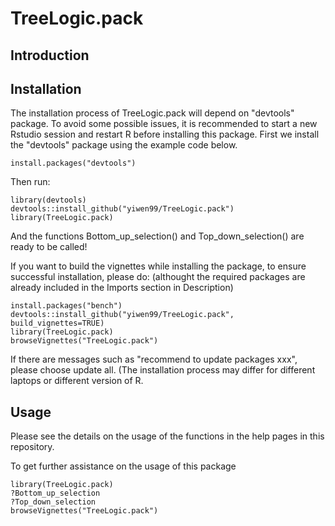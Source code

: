 # TreeLogic.pack

## Introduction

## Installation
The installation process of TreeLogic.pack will depend on "devtools" package.
To avoid some possible issues, it is recommended to start a new Rstudio session and restart R before installing this package.
First we install the "devtools" package using the example code below.
```
install.packages("devtools")
```
Then run:
```
library(devtools)
devtools::install_github("yiwen99/TreeLogic.pack")
library(TreeLogic.pack)
```
And the functions Bottom_up_selection() and Top_down_selection() are ready to be called!

If you want to build the vignettes while installing the package, to ensure successful installation, please do:
(althought the required packages are already included in the Imports section in Description)

```
install.packages("bench")
devtools::install_github("yiwen99/TreeLogic.pack", build_vignettes=TRUE)
library(TreeLogic.pack)
browseVignettes("TreeLogic.pack")
```

If there are messages such as "recommend to update packages xxx", please choose update all. (The installation process may differ for different laptops or different version of R.

## Usage

Please see the details on the usage of the functions in the help pages in this repository. 

To get further assistance on the usage of this package

```
library(TreeLogic.pack)
?Bottom_up_selection
?Top_down_selection
browseVignettes("TreeLogic.pack")
```
